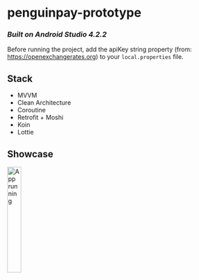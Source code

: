# penguinpay-prototype
### _Built on Android Studio 4.2.2_

Before running the project, add the apiKey string property (from: https://openexchangerates.org) to your `local.properties` file.

## Stack

- MVVM
- Clean Architecture
- Coroutine
- Retrofit + Moshi
- Koin
- Lottie

## Showcase

<img src="showcase.gif" alt="App running" width="25%" height="25%" />
